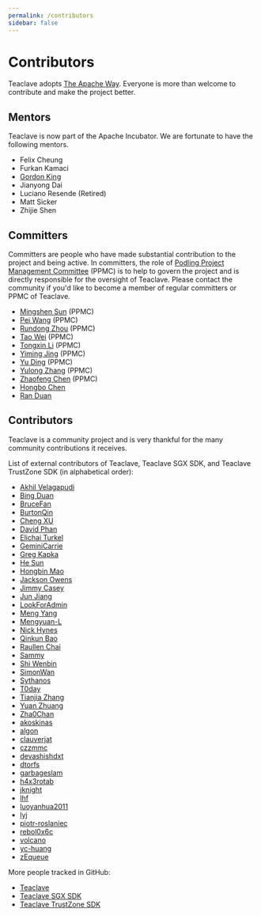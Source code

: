 ```yaml
---
permalink: /contributors
sidebar: false
---
```


# Contributors

Teaclave adopts [The Apache Way](https://www.apache.org/theapacheway/).
Everyone is more than welcome to contribute and make the project better.

## Mentors

Teaclave is now part of the Apache Incubator. We are fortunate to have the
following mentors.

- Felix Cheung
- Furkan Kamaci
- [Gordon King](https://github.com/bigdata-memory)
- Jianyong Dai
- Luciano Resende (Retired)
- Matt Sicker
- Zhijie Shen

## Committers

Committers are people who have made substantial contribution to the project and
being active. In committers, the role of
[Podling Project Management Committee](https://incubator.apache.org/guides/ppmc.html)
(PPMC) is to help to govern the project and is directly responsible for the
oversight of Teaclave. Please contact the community if you'd like to become a
member of regular committers or PPMC of Teaclave.

- [Mingshen Sun](https://github.com/mssun) (PPMC)
- [Pei Wang](https://github.com/uraj) (PPMC)
- [Rundong Zhou](https://github.com/rdzhou) (PPMC)
- [Tao Wei](https://github.com/LenxWei) (PPMC)
- [Tongxin Li](https://github.com/litongxin1991) (PPMC)
- [Yiming Jing](https://github.com/kevinis) (PPMC)
- [Yu Ding](https://github.com/dingelish) (PPMC)
- [Yulong Zhang](https://github.com/yulongzhang) (PPMC)
- [Zhaofeng Chen](https://github.com/m4sterchain) (PPMC)
- [Hongbo Chen](https://github.com/ya0guang)
- [Ran Duan](https://github.com/volcano0dr/)

## Contributors

Teaclave is a community project and is very thankful for the many community
contributions it receives.

List of external contributors of Teaclave, Teaclave SGX SDK, and Teaclave
TrustZone SDK (in alphabetical order):
  - [Akhil Velagapudi](https://github.com/akhilles)
  - [Bing Duan](https://github.com/duanbing)
  - [BruceFan](https://github.com/fanrong1992)
  - [BurtonQin](https://github.com/BurtonQin)
  - [Cheng XU](https://github.com/xu-cheng)
  - [David Phan](https://github.com/davidp94)
  - [Elichai Turkel](https://github.com/elichai)
  - [GeminiCarrie](https://github.com/GeminiCarrie)
  - [Greg Kapka](https://github.com/gskapka)
  - [He Sun](https://github.com/henrysun007)
  - [Hongbin Mao](https://github.com/hello2mao)
  - [Jackson Owens](https://github.com/jbowens)
  - [Jimmy Casey](https://github.com/jimmycasey)
  - [Jun Jiang](https://github.com/jasl)
  - [LookForAdmin](https://github.com/60ke)
  - [Meng Yang](https://github.com/m3ngyang)
  - [Mengyuan-L](https://github.com/Mengyuan-L)
  - [Nick Hynes](https://github.com/nhynes)
  - [Qinkun Bao](https://github.com/qinkunbao)
  - [Raullen Chai](https://github.com/raullenchai)
  - [Sammy](https://github.com/sammyne)
  - [Shi Wenbin](https://github.com/bradyjoestar)
  - [SimonWan](https://github.com/SimonWan)
  - [Sythanos](https://github.com/sythanos)
  - [T0day](https://github.com/hi-T0day)
  - [Tianjia Zhang](https://github.com/uudiin)
  - [Yuan Zhuang](https://github.com/DemesneGH)
  - [Zha0Chan](https://github.com/Zha0Chan)
  - [akoskinas](https://github.com/akoskinas)
  - [algon](https://github.com/algon-320)
  - [clauverjat](https://github.com/clauverjat)
  - [czzmmc](https://github.com/czzmmc)
  - [devashishdxt](https://github.com/devashishdxt)
  - [dtorfs](https://github.com/dtorfs)
  - [garbageslam](https://github.com/garbageslam)
  - [h4x3rotab](https://github.com/h4x3rotab)
  - [jknight](https://github.com/jknight)
  - [lhf](https://github.com/EighteenZi)
  - [luoyanhua2011](https://github.com/luoyanhua2011)
  - [lyj](https://github.com/lengyijun)
  - [piotr-roslaniec](https://github.com/piotr-roslaniec)
  - [rebol0x6c](https://github.com/rebol0x6c)
  - [volcano](https://github.com/volcano0dr)
  - [yc-huang](https://github.com/yc-huang)
  - [zEqueue](https://github.com/z1queue)

More people tracked in GitHub:
  - [Teaclave](https://github.com/apache/incubator-teaclave/graphs/contributors)
  - [Teaclave SGX SDK](https://github.com/apache/incubator-teaclave-sgx-sdk/graphs/contributors)
  - [Teaclave TrustZone SDK](https://github.com/apache/incubator-teaclave-trustzone-sdk/graphs/contributors)
